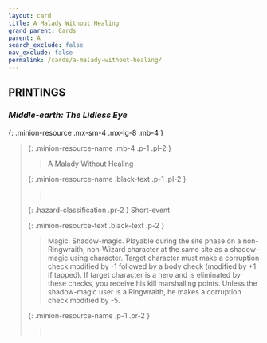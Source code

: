 ```yaml
---
layout: card
title: A Malady Without Healing
grand_parent: Cards
parent: A
search_exclude: false
nav_exclude: false
permalink: /cards/a-malady-without-healing/
---
```


## PRINTINGS


### _Middle-earth: The Lidless Eye_

{: .minion-resource .mx-sm-4 .mx-lg-8 .mb-4 }
> {: .minion-resource-name .mb-4 .p-1 .pl-2 }
> > <div class="hazard-mp"></div>
> > <div class="card-name">A Malady Without Healing</div>
>
> {: .minion-resource-name .black-text .p-1 .pl-2 }
> > &nbsp;
>
> {: .hazard-classification .pr-2 }
> Short-event
>
> {: .minion-resource-text .black-text .p-2 }
> > Magic. Shadow-magic. Playable during the site phase on a non-Ringwraith, non-Wizard character at the same site as a shadow-magic using character. Target character must make a corruption check modified by -1 followed by a body check (modified by +1 if tapped). If target character is a hero and is eliminated by these checks, you receive his kill marshalling points. Unless the shadow-magic user is a Ringwraith, he makes a corruption check modified by -5. 
> 
> {: .minion-resource-name .p-1 .pr-2 }
> > <div class="card-shield"></div>
> > <div class="card-corruption-white">&nbsp;</div>
